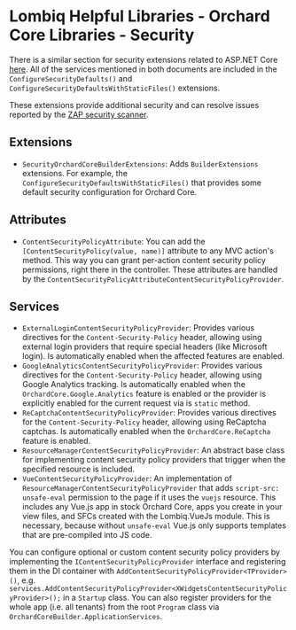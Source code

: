 # Lombiq Helpful Libraries - Orchard Core Libraries - Security

There is a similar section for security extensions related to ASP.NET Core [here](../../Lombiq.HelpfulLibraries.AspNetCore/Docs/Security.md). All of the services mentioned in both documents are included in the `ConfigureSecurityDefaults()` and `ConfigureSecurityDefaultsWithStaticFiles()` extensions.

These extensions provide additional security and can resolve issues reported by the [ZAP security scanner](https://github.com/Lombiq/UI-Testing-Toolbox/blob/dev/Lombiq.Tests.UI/Docs/SecurityScanning.md).

## Extensions

- `SecurityOrchardCoreBuilderExtensions`: Adds `BuilderExtensions` extensions. For example, the `ConfigureSecurityDefaultsWithStaticFiles()` that provides some default security configuration for Orchard Core.

## Attributes

- `ContentSecurityPolicyAttribute`: You can add the `[ContentSecurityPolicy(value, name)]` attribute to any MVC action's method. This way you can grant per-action content security policy permissions, right there in the controller. These attributes are handled by the `ContentSecurityPolicyAttributeContentSecurityPolicyProvider`.

## Services

- `ExternalLoginContentSecurityPolicyProvider`: Provides various directives for the `Content-Security-Policy` header, allowing using external login providers that require special headers (like Microsoft login). Is automatically enabled when the affected features are enabled.
- `GoogleAnalyticsContentSecurityPolicyProvider`: Provides various directives for the `Content-Security-Policy` header, allowing using Google Analytics tracking. Is automatically enabled when the `OrchardCore.Google.Analytics` feature is enabled or the provider is explicitly enabled for the current request via is `static` method.
- `ReCaptchaContentSecurityPolicyProvider`: Provides various directives for the `Content-Security-Policy` header, allowing using ReCaptcha captchas. Is automatically enabled when the `OrchardCore.ReCaptcha` feature is enabled.
- `ResourceManagerContentSecurityPolicyProvider`: An abstract base class for implementing content security policy providers that trigger when the specified resource is included.
- `VueContentSecurityPolicyProvider`: An implementation of `ResourceManagerContentSecurityPolicyProvider` that adds `script-src: unsafe-eval` permission to the page if it uses the `vuejs` resource. This includes any Vue.js app in stock Orchard Core, apps you create in your view files, and SFCs created with the Lombiq.VueJs module. This is necessary, because without `unsafe-eval` Vue.js only supports templates that are pre-compiled into JS code.

You can configure optional or custom content security policy providers by implementing the `IContentSecurityPolicyProvider` interface and registering them in the DI container with `AddContentSecurityPolicyProvider<TProvider>()`, e.g. `services.AddContentSecurityPolicyProvider<XWidgetsContentSecurityPolicyProvider>();` in a `Startup` class. You can also register providers for the whole app (i.e. all tenants) from the root `Program` class via `OrchardCoreBuilder.ApplicationServices`.<!-- #spell-check-ignore-line -->
